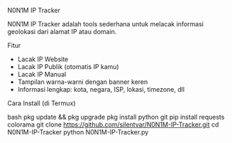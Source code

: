 N0N1M IP Tracker

N0N1M IP Tracker 
adalah tools sederhana untuk melacak informasi geolokasi dari alamat IP atau domain.

 Fitur
- Lacak IP Website
- Lacak IP Publik (otomatis IP kamu)
- Lacak IP Manual
- Tampilan warna-warni dengan banner keren
- Informasi lengkap: kota, negara, ISP, lokasi, timezone, dll

 Cara Install (di Termux)

bash
pkg update && pkg upgrade
pkg install python git
pip install requests colorama
git clone https://github.com/silentvar/N0N1M-IP-Tracker.git
cd N0N1M-IP-Tracker
python N0N1M-IP-Tracker.py
